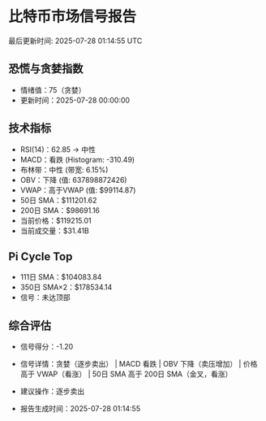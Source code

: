 # 比特币市场信号报告

最后更新时间: 2025-07-28 01:14:55 UTC

## 恐慌与贪婪指数
- 情绪值：75（贪婪）
- 更新时间：2025-07-28 00:00:00

## 技术指标
- RSI(14)：62.85 → 中性
- MACD：看跌 (Histogram: -310.49)
- 布林带：中性 (带宽: 6.15%)
- OBV：下降 (值: 637898872426)
- VWAP：高于VWAP (值: $99114.87)
- 50日 SMA：$111201.62
- 200日 SMA：$98691.16
- 当前价格：$119215.01
- 当前成交量：$31.41B

## Pi Cycle Top
- 111日 SMA：$104083.84
- 350日 SMA×2：$178534.14
- 信号：未达顶部

## 综合评估
- 信号得分：-1.20
- 信号详情：贪婪（逐步卖出） | MACD 看跌 | OBV 下降（卖压增加） | 价格高于 VWAP（看涨） | 50日 SMA 高于 200日 SMA（金叉，看涨）
- 建议操作：逐步卖出

- 报告生成时间：2025-07-28 01:14:55